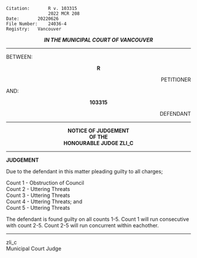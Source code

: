 	Citation:       R v. 103315
                	2022 MCR 208
	Date:		20220626
	File Number:	24036-4
	Registry:	Vancouver

<p align="center"><b><i>IN THE MUNICIPAL COURT OF VANCOUVER</b></i>

---

BETWEEN:
<p align="center"><b>		R			</b>
<p align="right">		PETITIONER
<p>				AND:
<p align="center"><b>		103315			</b>
<p align="right">		DEFENDANT	

---

<p align="center">		
		<b>		NOTICE OF JUDGEMENT
<br>				OF THE
<br>				HONOURABLE JUDGE ZLI_C

</b>
	
---

**JUDGEMENT**
	
Due to the defendant in this matter pleading guilty to all charges;

Count 1 - Obstruction of Council <br> Count 2 - Uttering Threats <br> Count 3 - Uttering Threats <br> Count 4 - Uttering Threats; and <br> Count 5 - Uttering Threats

The defendant is found guilty on all counts 1-5. Count 1 will run consecutive with count 2-5. Count 2-5 will run concurrent within eachother.
	
---
	
zli_c <br>
Municipal Court Judge
